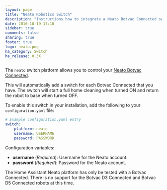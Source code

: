 ```yaml
---
layout: page
title: "Neato Robotics Switch"
description: "Instructions how to integrate a Neato Botvac Connected switch within Home Assistant."
date: 2016-10-19 17:10
sidebar: true
comments: false
sharing: true
footer: true
logo: neato.png
ha_category: Switch
ha_release: 0.3X
---
```


The `neato` switch platform allows you to control your [Neato Botvac Connected](https://www.neatorobotics.com/robot-vacuum/botvac-connected-series/botvac-connected/).

This will automatically add a switch for each Botvac Connected that you have. The switch will start a full home cleaning when turned ON and return the robot to base when turned OFF.

To enable this switch in your installation, add the following to your `configuration.yaml` file:

```yaml
# Example configuration.yaml entry
switch:
    platform: neato
    username: USERNAME
    password: PASSWORD
```

Configuration variables:

- **username** (*Required*): Username for the Neato account.
- **password** (*Required*): Password for the Neato account.

<p class='note'>
The Home Assistant Neato platform has only be tested with a Botvac Connected. There is no support for the Botvac D3 Connected and Botvac D5 Connected robots at this time.
</p>
